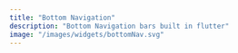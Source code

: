```yaml
---
title: "Bottom Navigation"
description: "Bottom Navigation bars built in flutter"
image: "/images/widgets/bottomNav.svg"
---
```


